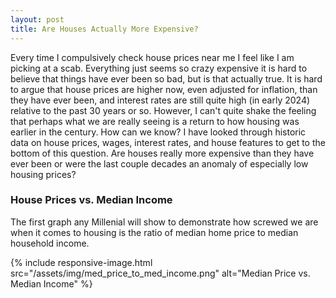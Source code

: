 ```yaml
---
layout: post
title: Are Houses Actually More Expensive?
---
```


Every time I compulsively check house prices near me I feel like I am picking at a scab. Everything just seems so crazy expensive it is hard to believe that things have ever been so bad, but is that actually true. It is hard to argue that house prices are higher now, even adjusted for inflation, than they have ever been, and interest rates are still quite high (in early 2024) relative to the past 30 years or so. However, I can't quite shake the feeling that perhaps what we are really seeing is a return to how housing was earlier in the century. How can we know? I have looked through historic data on house prices, wages, interest rates, and house features to get to the bottom of this question. Are houses really more expensive than they have ever been or were the last couple decades an anomaly of especially low housing prices?

### House Prices vs. Median Income

The first graph any Millenial will show to demonstrate how screwed we are when it comes to housing is the ratio of median home price to median household income.

{% include responsive-image.html src="/assets/img/med_price_to_med_income.png" alt="Median Price vs. Median Income" %}